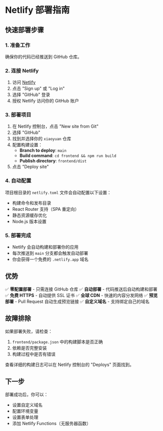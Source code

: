 # Netlify 部署指南

## 快速部署步骤

### 1. 准备工作
确保你的代码已经推送到 GitHub 仓库。

### 2. 连接 Netlify
1. 访问 [Netlify](https://www.netlify.com/)
2. 点击 "Sign up" 或 "Log in"
3. 选择 "GitHub" 登录
4. 授权 Netlify 访问你的 GitHub 账户

### 3. 部署项目
1. 在 Netlify 控制台，点击 "New site from Git"
2. 选择 "GitHub"
3. 找到并选择你的 `xiaoyuan` 仓库
4. 配置构建设置：
   - **Branch to deploy**: `main`
   - **Build command**: `cd frontend && npm run build`
   - **Publish directory**: `frontend/dist`
5. 点击 "Deploy site"

### 4. 自动配置
项目根目录的 `netlify.toml` 文件会自动配置以下设置：
- 构建命令和发布目录
- React Router 支持（SPA 重定向）
- 静态资源缓存优化
- Node.js 版本设置

### 5. 部署完成
- Netlify 会自动构建和部署你的应用
- 每次推送到 `main` 分支都会触发自动部署
- 你会获得一个免费的 `.netlify.app` 域名

## 优势

✅ **零配置部署** - 只需连接 GitHub 仓库
✅ **自动部署** - 代码推送后自动构建和部署
✅ **免费 HTTPS** - 自动提供 SSL 证书
✅ **全球 CDN** - 快速的内容分发网络
✅ **预览部署** - Pull Request 自动生成预览链接
✅ **自定义域名** - 支持绑定自己的域名

## 故障排除

如果部署失败，请检查：
1. `frontend/package.json` 中的构建脚本是否正确
2. 依赖是否完整安装
3. 构建过程中是否有错误

查看详细的构建日志可以在 Netlify 控制台的 "Deploys" 页面找到。

## 下一步

部署成功后，你可以：
- 设置自定义域名
- 配置环境变量
- 设置表单处理
- 添加 Netlify Functions（无服务器函数）